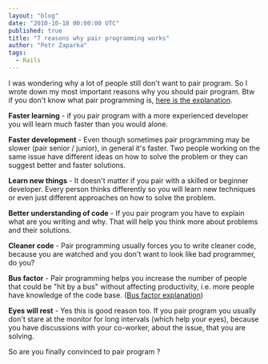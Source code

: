 ```yaml
---
layout: "blog"
date: "2010-10-18 00:00:00 UTC"
published: true
title: "7 reasons why pair programming works"
author: "Petr Zaparka"
tags:
  - Rails
---
```


<p>I was wondering why a lot of people still don&#39;t want to pair program. So I wrote down my most important reasons why you should pair program. Btw if you don&#39;t know what pair programming is, <a href="http://en.wikipedia.org/wiki/Pair_programming">here is the explanation</a>.</p>
<p><strong>Faster learning</strong> - if you pair program with a more experienced developer you will learn much faster than you would alone.</p>
<p><strong>Faster development</strong> - Even though sometimes pair programming may be slower (pair senior / junior), in general it&#39;s faster. Two people working on the same issue have different ideas on how to solve the problem or they can suggest better and faster solutions.</p>
<p><strong>Learn new things</strong> - It doesn&#39;t matter if you pair with a skilled or beginner developer. Every person thinks differently so you will learn new techniques or even just different approaches on how to solve the problem.</p>
<p><strong>Better understanding of code</strong> - If you pair program you have to explain what are you writing and why. That will help you think more about problems and their solutions.</p>
<p><strong>Cleaner code</strong> - Pair programming usually forces you to write cleaner code, because you are watched and you don&#39;t want to look like bad programmer, do you?</p>
<p><strong>Bus factor</strong> - Pair programming helps you increase the number of people that could be &quot;hit by a bus&quot; without affecting productivity, i.e. more people have knowledge of the code base. (<a href="http://en.wikipedia.org/wiki/Bus_factor">Bus factor explanation</a>)</p>
<p><strong>Eyes will rest</strong> - Yes this is good reason too. If you pair program you usually don&#39;t stare at the monitor for long intervals (which help your eyes), because you have discussions with your co-worker, about the issue, that you are solving.</p>
<p>So are you finally convinced to pair program ?</p>

